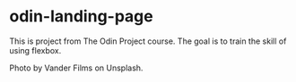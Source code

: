 # odin-landing-page

This is project from The Odin Project course.
The goal is to train the skill of using flexbox.

Photo by Vander Films on Unsplash.

